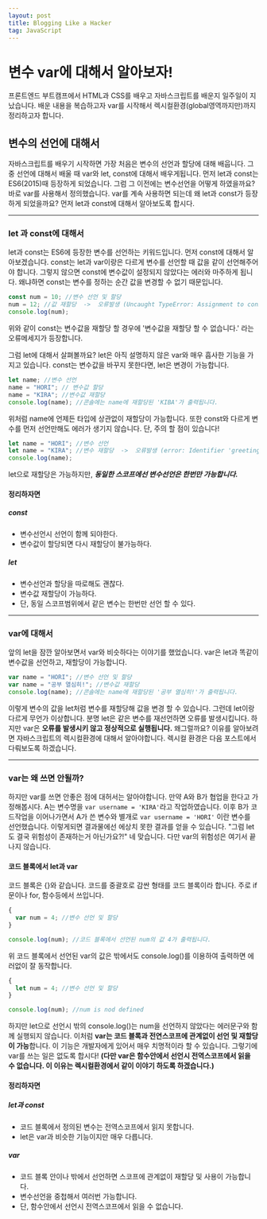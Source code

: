 ```yaml
---
layout: post
title: Blogging Like a Hacker
tag: JavaScript
---
```


# 변수 var에 대해서 알아보자!

프론트엔드 부트캠프에서 HTML과 CSS를 배우고 자바스크립트를 배운지 일주일이 지났습니다. 배운 내용을 복습하고자 var를 시작해서 렉시컬환경(global영역까지만)까지 정리하고자 합니다.

## 변수의 선언에 대해서

자바스크립트를 배우기 시작하면 가장 처음은 변수의 선언과 할당에 대해 배웁니다. 그 중 선언에 대해서 배울 때 var와 let, const에 대해서 배우게됩니다.
먼저 let과 const는 ES6(2015)때 등장하게 되었습니다. 그럼 그 이전에는 변수선언을 어떻게 하였을까요? 바로 var를 사용해서 정의했습니다. var를 계속 사용하면 되는데 왜 let과 const가 등장하게 되었을까요? 먼저 let과 const에 대해서 알아보도록 합시다.

---

### let 과 const에 대해서

let과 const는 ES6에 등장한 변수를 선언하는 키워드입니다. 먼저 const에 대해서 알아보겠습니다.
const는 let과 var이랑은 다르게 변수를 선언할 때 값을 같이 선언해주어야 합니다. 그렇지 않으면 const에 변수값이 설정되지 않았다는 에러와 마주하게 됩니다. 왜냐하면 const는 변수를 정하는 순간 값을 변경할 수 없기 때문입니다.

```javascript
const num = 10; //변수 선언 및 할당
num = 12; //값 재할당  ->  오류발생 (Uncaught TypeError: Assignment to constant variable.)
console.log(num);
```

위와 같이 const는 변수값을 재할당 할 경우에 '변수값을 재할당 할 수 없습니다.' 라는 오류메세지가 등장합니다.

그럼 let에 대해서 살펴볼까요?
let은 아직 설명하지 않은 var와 매우 흡사한 기능을 가지고 있습니다. const는 변수값을 바꾸지 못한다면, let은 변경이 가능합니다.

```javascript
let name; //변수 선언
name = "HORI"; // 변수값 할당
name = "KIRA"; //변수값 재할당
console.log(name); //콘솔에는 name에 재할당된 'KIBA'가 출력됩니다.
```

위처럼 name에 언제든 타입에 상관없이 재할당이 가능합니다. 또한 const와 다르게 변수를 먼저 선언만해도 에러가 생기지 않습니다. 단, 주의 할 점이 있습니다!

```javascript
let name = "HORI"; //변수 선언
let name = "KIRA"; //변수 재할당  ->  오류발생 (error: Identifier 'greeting' has already been declared)
console.log(name);
```

let으로 재할당은 가능하지만, **_동일한 스코프에선 변수선언은 한번만 가능합니다._**

#### 정리하자면

##### const

- 변수선언시 선언이 함께 되야한다.
- 변수값이 할당되면 다시 재할당이 불가능하다.

##### let

- 변수선언과 할당을 따로해도 괜찮다.
- 변수값 재할당이 가능하다.
- 단, 동일 스코프범위에서 같은 변수는 한번만 선언 할 수 있다.

---

### var에 대해서

앞의 let을 잠깐 알아보면서 var와 비슷하다는 이야기를 했었습니다. var은 let과 똑같이 변수값을 선언하고, 재할당이 가능합니다.

```javascript
var name = "HORI"; //변수 선언 및 할당
var name = "공부 열심히!"; //변수값 재할당
console.log(name); //콘솔에는 name에 재할당된 '공부 열심히!'가 출력됩니다.
```

이렇게 변수의 값을 let처럼 변수를 재할당해 값을 변경 할 수 있습니다. 그런데 let이랑 다르게 무언가 이상합니다. 분명 let은 같은 변수를 재선언하면 오류를 발생시킵니다. 하지만 var은 **오류를 발생시키 않고 정상적으로 실행됩니다.**
왜그럴까요? 이유를 알아보려면 자바스크립트의 렉시컬환경에 대해서 알아야합니다. 렉시컬 환경은 다음 포스트에서 다뤄보도록 하겠습니다.

---

### var는 왜 쓰면 안될까?

하지만 var를 쓰면 안좋은 점에 대허서는 알아야합니다.
만약 A와 B가 협업을 한다고 가정해봅시다. A는 변수명을 `var username = 'KIRA'`라고 작업하였습니다. 이후 B가 코드작업을 이어나가면서 A가 쓴 변수와 별개로 `var username = 'HORI'` 이란 변수를 선언했습니다. 이렇게되면 결과물에선 에상치 못한 결과를 얻을 수 있습니다.
"그럼 let도 결국 위험성이 존재하는거 아닌가요?!" 네 맞습니다. 다만 var의 위험성은 여기서 끝나지 않습니다.

#### 코드 블록에서 let과 var

코드 블록은 {}와 같습니다. 코드를 중괄호로 감싼 형태를 코드 블록이라 합니다. 주로 if문이나 for, 함수등에서 쓰입니다.

```javascript
{
  var num = 4; //변수 선언 및 할당
}

console.log(num); //코드 블록에서 선언된 num의 값 4가 출력됩니다.
```

위 코드 블록에서 선언된 var의 값은 밖에서도 console.log()를 이용하여 출력하면 에러없이 잘 동작합니다.

```javascript
{
  let num = 4; //변수 선언 및 할당
}

console.log(num); //num is nod defined
```

하지만 let으로 선언시 밖의 console.log()는 num을 선언하지 않았다는 에러문구와 함께 실행되지 않습니다.
이처럼 **var는 코드 블록과 전연스코프에 관계없이 선언 및 재할당이 가능**합니다. 이 기능은 개발자에게 있어서 매우 치명적이라 할 수 있습니다. 그렇기에 var를 쓰는 일은 없도록 합시다!
**(다만 var은 함수안에서 선언시 전역스코프에서 읽을 수 없습니다. 이 이유는 렉시컬환경에서 같이 이야기 하도록 하겠습니다.)**

#### 정리하자면

##### let과 const

- 코드 블록에서 정의된 변수는 전역스코프에서 읽지 못합니다.
- let은 var과 비슷한 기능이지만 매우 다릅니다.

##### var

- 코드 블록 안이나 밖에서 선언하면 스코프에 관계없이 재할당 및 사용이 가능합니다.
- 변수선언을 중첩해서 여러번 가능합니다.
- 단, 함수안에서 선언시 전역스코프에서 읽을 수 없습니다.
